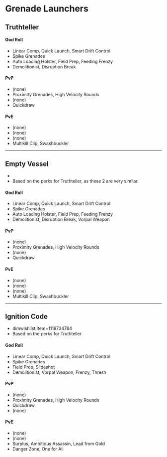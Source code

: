 Grenade Launchers
=================

## Truthteller

#### God Roll
  - Linear Comp, Quick Launch, Smart Drift Control
  - Spike Grenades
  - Auto Loading Holster, Field Prep, Feeding Frenzy
  - Demolitionist, Disruption Break

#### PvP
  - (none)
  - Proximity Grenades, High Velocity Rounds
  - (none)
  - Quickdraw

#### PvE
  - (none)
  - (none)
  - (none)
  - Multikill Clip, Swashbuckler
---

## Empty Vessel
  -
  - Based on the perks for Truthteller, as these 2 are very similar.

#### God Roll
  - Linear Comp, Quick Launch, Smart Drift Control
  - Spike Grenades
  - Auto Loading Holster, Field Prep, Feeding Frenzy
  - Demolitionist, Disruption Break, Vorpal Weapon

#### PvP
  - (none)
  - Proximity Grenades, High Velocity Rounds
  - (none)
  - Quickdraw

#### PvE
  - (none)
  - (none)
  - (none)
  - Multikill Clip, Swashbuckler
---

## Ignition Code
  - dimwishlist:item=1119734784
  - Based on the perks for Truthteller

#### God Roll
  - Linear Comp, Quick Launch, Smart Drift Control
  - Spike Grenades
  - Field Prep, Slideshot
  - Demolitionist, Vorpal Weapon, Frenzy, Thresh

#### PvP
  - (none)
  - Proximity Grenades, High Velocity Rounds
  - Quickdraw
  - (none)

#### PvE
  - (none)
  - (none)
  - Surplus, Ambitious Assassin, Lead from Gold
  - Danger Zone, One for All
